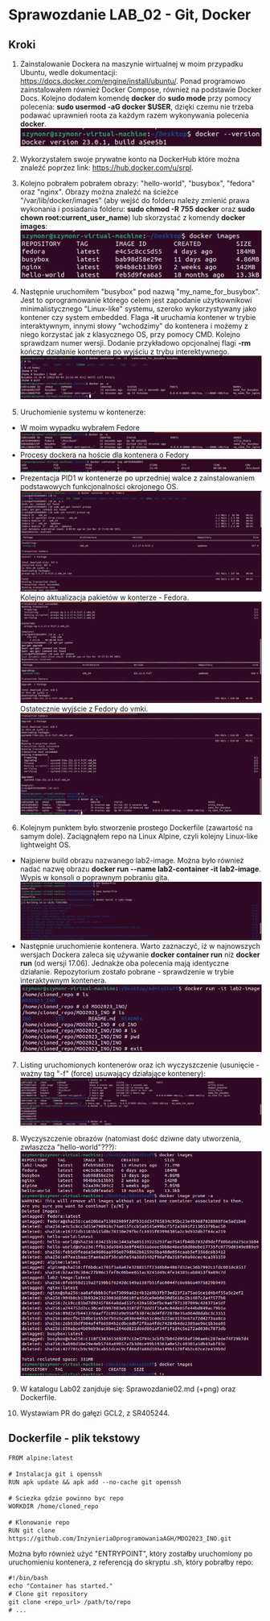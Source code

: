 # Sprawozdanie LAB_02 - Git, Docker

## Kroki


1. Zainstalowanie Dockera na maszynie wirtualnej w moim przypadku Ubuntu, wedle dokumentacji: https://docs.docker.com/engine/install/ubuntu/. 
Ponad programowo zainstalowałem również Docker Compose, również na podstawie Docker Docs.
Kolejno dodałem komendę **docker** do **sudo mode** przy pomocy polecenia: **sudo usermod -aG docker $USER**, 
dzięki czemu nie trzeba podawać uprawnień roota za każdym razem wykonywania polecenia **docker**. 
![docker-version.png](docker-version.png)

2. Wykorzystałem swoje prywatne konto na DockerHub które można znaleźć poprzez link: https://hub.docker.com/u/srpl.

3. Kolejno pobrałem pobrałem obrazy: "hello-world", "busybox", "fedora" oraz "nginx". Obrazy można znaleźć na ścieżce "/var/lib/docker/images"
(aby wejść do folderu należy zmienić prawa wykonania i posiadania folderu: **sudo chmod -R 755 docker** oraz **sudo chown root:current_user_name**)
lub skorzystać z komendy **docker images**:  
![docker-images.png](docker-images.png)

4. Następnie uruchomiłem "busybox" pod nazwą "my_name_for_busybox". Jest to oprogramowanie którego celem jest zapodanie użytkownikowi
minimalistycznego "Linux-like" systemu, szeroko wykorzystywany jako kontener czy system embedded. Flaga **-it** uruchamia kontener w trybie interaktywnym,
innymi słowy "wchodzimy" do kontenera i możemy z niego korzystać jak z klasycznego OS, przy pomocy CMD. Kolejno sprawdzam numer wersji.
Dodanie przykładowo opcjonalnej flagi **-rm** kończy działanie kontenera po wyjściu z trybu interektywnego.
![busybox-run.png](busybox-run.png)

5. Uruchomienie systemu w kontenerze:
- W moim wypadku wybrałem Fedore
![fedora-run.png](fedora-run.png)
- Procesy dockera na hoście dla kontenera o Fedory
![docker-fedora-process.png](docker-fedora-process.png)
- Prezentacja PID1 w kontenerze po uprzedniej walce z zainstalowaniem podstawowych funkcjonalności okrojonego OS. 
![Fedora1.png](Fedora1.png)
Kolejno aktualizacja pakietów w konterze - Fedora. 
![Fedora2.png](Fedora2.png)
Ostatecznie wyjście z Fedory do vmki.
![Fedora3.png](Fedora3.png)

6. Kolejnym punktem było stworzenie prostego Dockerfile (zawartość na samym dole). Zaciągnąłem repo na Linux Alpine, czyli
kolejny Linux-like lightweight OS. 
- Najpierw build obrazu nazwanego lab2-image. Można było również nadać nazwę obrazu
**docker run --name lab2-container -it lab2-image**. Wypis w konsoli o poprawnym pobraniu gita.
![image-build.png](image-build.png)
- Następnie uruchomienie kontenera. Warto zaznaczyć, iż w najnowszych wersjach Dockera zaleca się używanie **docker container run** niż **docker run** (od wersji 17.06).
Jednakże oba polecenia mają identyczne działanie.
Repozytorium zostało pobrane - sprawdzenie w trybie interaktywnym kontenera.
![check-repo.png](check-repo.png)

7. Listing uruchomionych kontenerów oraz ich wyczyszczenie (usunięcie - ważny tag "-f" (force) usuwający działające kontenery):
![containers-status.png](containers-status.png)

8. Wyczyszczenie obrazów (natomiast dość dziwne daty utworzenia, zwłaszcza "hello-world"???):
![images-status.png](images-status.png)

9. W katalogu Lab02 zanjduje się: Sprawozdanie02.md (+png) oraz Dockerfile.

10. Wystawiam PR do gałęzi GCL2, z SR405244.

## Dockerfile - plik tekstowy
```# Użycie Linux Alpine, najnowszej wersji jako "bazy"
FROM alpine:latest

# Instalacja git i openssh
RUN apk update && apk add --no-cache git openssh

# Sciezka gdzie powinno byc repo
WORKDIR /home/cloned_repo

# Klonowanie repo
RUN git clone https://github.com/InzynieriaOprogramowaniaAGH/MDO2023_INO.git
```
Można było również użyć "ENTRYPOINT", który zostałby uruchomiony po uruchomieniu kontenera, z referencją do skryptu .sh,
który pobrałby repo:
```
#!/bin/bash
echo "Container has started."
# Clone git repository
git clone <repo_url> /path/to/repo
# ...
```

